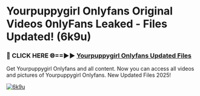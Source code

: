 # Yourpuppygirl Onlyfans Original Videos 0nlyFans Leaked - Files Updated! (6k9u)

<h3>🔴 CLICK HERE 🌐==►► <a href="https://tinyurl.com/ehrbuxhb" rel="nofollow">Yourpuppygirl Onlyfans Updated Files</a></h3>

Get Yourpuppygirl Onlyfans and all content. Now you can access all videos and pictures of Yourpuppygirl Onlyfans. New Updated Files 2025!

[![6k9u](https://i.imgur.com/lVYEuWS.gif)](https://tinyurl.com/ehrbuxhb)
